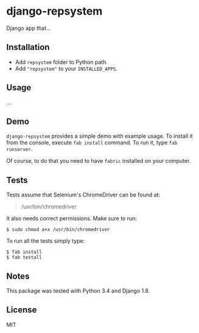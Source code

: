 # django-repsystem

Django app that...

## Installation

- Add `repsystem` folder to Python path.
- Add `"repsystem"` to your `INSTALLED_APPS`.

## Usage

...

## Demo

`django-repsystem` provides a simple demo with example usage. To install it from the console, execute `fab install` command. To run it, type ``fab runserver``.

Of course, to do that you need to have `fabric` installed on your computer.

## Tests

Tests assume that Selenium's ChromeDriver can be found at:
> /usr/bin/chromedriver

It also needs correct permissions. Make sure to run:

    $ sudo chmod a+x /usr/bin/chromedriver

To run all the tests simply type:

    $ fab install
    $ fab testall

## Notes

This package was tested with Python 3.4 and Django 1.8.

## License

MIT

